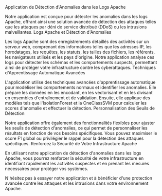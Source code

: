 Application de Détection d'Anomalies dans les Logs Apache

Notre application est conçue pour détecter les anomalies dans les logs Apache, offrant ainsi une solution avancée de détection des attaques telles que les attaques par déni de service distribué (DDoS) ou les intrusions malveillantes.
Logs Apache et Détection d'Anomalies

Les logs Apache sont des enregistrements détaillés des activités sur un serveur web, comprenant des informations telles que les adresses IP, les horodatages, les requêtes, les statuts, les tailles des fichiers, les référents, les navigateurs utilisés et les pays d'origine. Notre application analyse ces logs pour détecter les schémas et les comportements suspects, permettant ainsi de protéger votre infrastructure contre les cyberattaques.
Techniques d'Apprentissage Automatique Avancées

L'application utilise des techniques avancées d'apprentissage automatique pour modéliser les comportements normaux et identifier les anomalies. Elle prépare les données en les encodant, en les vectorisant et en les divisant en ensembles d'entraînement et de validation. Ensuite, elle applique des modèles tels que l'IsolationForest et la OneClassSVM pour calculer les scores d'anomalie et effectuer la détection.
Personnalisation des Seuils de Détection

Notre application offre également des fonctionnalités flexibles pour ajuster les seuils de détection d'anomalies, ce qui permet de personnaliser les résultats en fonction de vos besoins spécifiques. Vous pouvez maximiser le score F1 global ou privilégier le rappel pour la détection des attaques spécifiques.
Renforcez la Sécurité de Votre Infrastructure Apache

En utilisant notre application de détection d'anomalies dans les logs Apache, vous pourrez renforcer la sécurité de votre infrastructure en identifiant rapidement les activités suspectes et en prenant les mesures nécessaires pour protéger vos systèmes.

N'hésitez pas à essayer notre application et à bénéficier d'une protection avancée contre les attaques et les intrusions dans votre environnement Apache.
